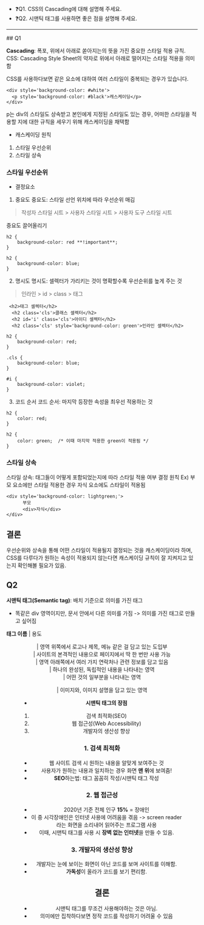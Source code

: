 - ❓Q1. CSS의 Cascading에 대해 설명해 주세요.
- ❓Q2. 시맨틱 태그를 사용하면 좋은 점을 설명해 주세요.
<hr>
## Q1

**Cascading**: 폭포, 위에서 아래로 쏟아지는의 뜻을 가진 중요한 스타일 적용 규칙.
CSS: Cascading Style Sheet의 약자로 위에서 아래로 떨어지는 스타일 적용을 의미함

CSS를 사용하다보면 같은 요소에 대하여 여러 스타일이 중복되는 경우가 있습니다.
```
<div style='background-color: #white'>
  <p style='background-color: #black'>캐스케이딩</p>
</div>
```
p는 div의 스타일도 상속받고 본인에게 지정된 스타일도 있는 경우, 
어떠한 스타일을 적용할 지에 대한 규칙을 세우기 위해 캐스케이딩을 채택함

- 캐스케이딩 원칙
1. 스타일 우선순위
2. 스타일 상속

### 스타일 우선순위

- 결정요소
1. 중요도
중요도: 스타일 선언 위치에 따라 우선순위 매김
> 작성자 스타일 시트 > 사용자 스타일 시트 > 사용자 도구 스타일 시트

중요도 끌어올리기
```
h2 {
    background-color: red **!important**;
}

h2 {
    background-color: blue;
}
```
  
2. 명시도
명시도: 셀렉터가 가리키는 것이 명확할수록 우선순위를 높게 주는 것
> 인라인 > id > class > 태그
```
 <h2>태그 셀렉터</h2>
  <h2 class='cls'>클래스 셀렉터</h2>
  <h2 id='i' class='cls'>아이디 셀렉터</h2>
  <h2 class='cls' style='background-color: green'>인라인 셀렉터</h2>
```
```
h2 {
    background-color: red;
}

.cls {
    background-color: blue;
}

#i {
    background-color: violet;
}
```

3. 코드 순서
코드 순서: 마지막 등장한 속성을 최우선 적용하는 것
```
h2 {
    color: red;
}

h2 {
    color: green;  /* 이때 마지막 적용한 green이 적용됨 */
} 
```

### 스타일 상속
스타일 상속: 태그들이 어떻게 포함되었는지에 따라 스타일 적용 여부 결정 원칙
Ex) 부모 요소에만 스타일 적용한 경우 자식 요소에도 스타일이 적용됨
```
<div style='background-color: lightgreen;'>
      부모
      <div>자식</div>
</div>
```

## 결론
우선순위와 상속을 통해 어떤 스타일이 적용될지 결정되는 것을 캐스케이딩이라 하며,
CSS를 다루다가 원하는 속성이 적용되지 않는다면 캐스케이딩 규칙이 잘 지켜지고 있는지 
확인해볼 필요가 있음.

## Q2

**시맨틱 태그(Semantic tag)**: 배치 기준으로 의미를 가진 태그 

+ 똑같은 div 영역이지만, 문서 안에서 다른 의미를 가짐
-> 의미를 가진 태그로 만들고 싶어짐

**태그 이름**	|  용도
<header>	| 영역 위쪽에서 로고나 제목, 메뉴 같은 걸 담고 있는 도입부
<main>  	| 사이트의 본격적인 내용으로 페이지에서 딱 한 번만 사용 가능
<footer>	| 영역 아래쪽에서 여러 가지 연락처나 관련 정보를 담고 있음
<article>	| 하나의 완성된, 독립적인 내용을 나타내는 영역
<section>	| 어떤 것의 일부분을 나타내는 영역
<figure>	| 이미지와, 이미지 설명을 담고 있는 영역

- **시맨틱 태그의 장점**
1. 검색 최적화(SEO)
2. 웹 접근성(Web Accessibility)
3. 개발자의 생산성 향상

### 1. 검색 최적화 
- 웹 사이트 검색 시 원하는 내용을 알맞게 보여주는 것
- 사용자가 원하는 내용과 일치하는 경우 화면 **맨 위**에 보여줌!
- **SEO**하는법: <meta>태그 꼼꼼히 작성/시맨틱 태그 작성

### 2. 웹 접근성
- 2020년 기준 전체 인구 **15%** = 장애인
- 이 중 시각장애인은 인터넷 사용에 어려움을 겪음
-> screen reader라는 화면을 소리내어 읽어주는 프로그램 사용
- 이때, 시맨틱 태그를 사용 시 **장벽 없는 인터넷**을 만들 수 있음. 

### 3. 개발자의 생산성 향상
- 개발자는 눈에 보이는 화면이 아닌 코드를 보며 사이트를 이해함.
- **가독성**이 올라가 코드를 보기 편리함.

## 결론
- 시맨틱 태그를 무조건 사용해야하는 것은 아님.
- 의미에만 집착하다보면 정작 코드를 작성하기 어려울 수 있음
